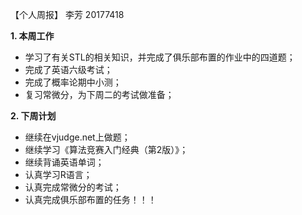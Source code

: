 【个人周报】 李芳 20177418

**1. 本周工作**

* 学习了有关STL的相关知识，并完成了俱乐部布置的作业中的四道题；
* 完成了英语六级考试；
* 完成了概率论期中小测；
* 复习常微分，为下周二的考试做准备；


**2. 下周计划**

*  继续在vjudge.net上做题；
*  继续学习《算法竞赛入门经典（第2版）》；
*  继续背诵英语单词；
*  认真学习R语言；
*  认真完成常微分的考试；
*  认真完成俱乐部布置的任务！！！
